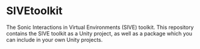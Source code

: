 # SIVEtoolkit
The Sonic Interactions in Virtual Environments (SIVE) toolkit. 
This repository contains the SIVE toolkit as a Unity project, as well as a package which you can include in your own Unity projects.
